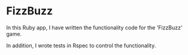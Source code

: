 # FizzBuzz

In this Ruby app, I have written the functionality code for the 'FizzBuzz' game. 

In addition, I wrote tests in Rspec to control the functionality. 
